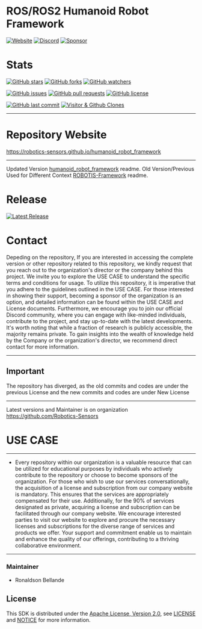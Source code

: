# ROS/ROS2 Humanoid Robot Framework

[![Website](https://img.shields.io/badge/Visit%20our-Website-0099cc?style=for-the-badge)](https://robotics-sensors.github.io)
[![Discord](https://img.shields.io/badge/Join%20our-Discord-7289DA?logo=discord&style=for-the-badge)](https://discord.gg/Yc72nd4w)
[![Sponsor](https://img.shields.io/badge/Sponsor-Robotics%20Sensors%20Research-red?style=for-the-badge&logo=github)](https://github.com/sponsors/Robotics-Sensors)

# Stats
[![GitHub stars](https://img.shields.io/github/stars/Robotics-Sensors/humanoid_robot_framework.svg?style=social)](https://github.com/Robotics-Sensors/humanoid_robot_framework/stargazers)
[![GitHub forks](https://img.shields.io/github/forks/Robotics-Sensors/humanoid_robot_framework.svg?style=social)](https://github.com/Robotics-Sensors/humanoid_robot_framework/network)
[![GitHub watchers](https://img.shields.io/github/watchers/Robotics-Sensors/humanoid_robot_framework.svg?style=social)](https://github.com/Robotics-Sensors/humanoid_robot_framework/watchers)

[![GitHub issues](https://img.shields.io/github/issues/Robotics-Sensors/humanoid_robot_framework.svg)](https://github.com/Robotics-Sensors/humanoid_robot_framework/issues)
[![GitHub pull requests](https://img.shields.io/github/issues-pr/Robotics-Sensors/humanoid_robot_framework.svg)](https://github.com/Robotics-Sensors/humanoid_robot_framework/pulls)
[![GitHub license](https://img.shields.io/github/license/Robotics-Sensors/humanoid_robot_framework.svg)](https://github.com/Robotics-Sensors/humanoid_robot_framework/blob/main/LICENSE)

[![GitHub last commit](https://img.shields.io/github/last-commit/Robotics-Sensors/humanoid_robot_framework.svg)](https://github.com/Robotics-Sensors/humanoid_robot_framework/commits)
[![Visitor & Github Clones](https://img.shields.io/badge/dynamic/json?color=2e8b57&label=Visitor%20%26%20GitHub%20Clones&query=$.count&url=https://api.github.com/repos/Robotics-Sensors/humanoid_robot_framework/traffic)](https://github.com/Robotics-Sensors/humanoid_robot_framework)

--------------------------------------------------------------------------------------------------------
# Repository Website
https://robotics-sensors.github.io/humanoid_robot_framework

--------------------------------------------------------------------------------------------------------
Updated Version [humanoid_robot_framework](https://github.com/Robotics-Sensors/humanoid_robot_framework) readme.
Old Version/Previous Used for Different Context [ROBOTIS-Framework](https://github.com/ROBOTIS-GIT/ROBOTIS-Framework) readme.

# Release
[![Latest Release](https://img.shields.io/github/v/release/Robotics-Sensors/humanoid_robot_tools?style=for-the-badge&color=yellow)](https://github.com/Robotics-Sensors/humanoid_robot_framework/releases/)

# Contact
Depeding on the repository, If you are interested in accessing the complete version or other repository related to this repository, we kindly request that you reach out to the organization's director or the company behind this project. We invite you to explore the USE CASE to understand the specific terms and conditions for usage. To utilize this repository, it is imperative that you adhere to the guidelines outlined in the USE CASE. For those interested in showing their support, becoming a sponsor of the organization is an option, and detailed information can be found within the USE CASE and License documents. Furthermore, we encourage you to join our official Discord community, where you can engage with like-minded individuals, contribute to the project, and stay up-to-date with the latest developments. It's worth noting that while a fraction of research is publicly accessible, the majority remains private. To gain insights into the wealth of knowledge held by the Company or the organization's director, we recommend direct contact for more information.

--------------------------------------------------------------------------------------------------------
## Important
The repository has diverged, as the old commits and codes are under the previous License and
the new commits and codes are under New License

--------------------------------------------------------------------------------------------------------
Latest versions and Maintainer is on organization https://github.com/Robotics-Sensors


# USE CASE
--------------------------------------------------------------------------------------------------------
* Every repository within our organization is a valuable resource that can be utilized for educational purposes by individuals who actively contribute to the repository or choose to become sponsors of the organization. For those who wish to use our services conversationally, the acquisition of a license and subscription from our company website is mandatory. This ensures that the services are appropriately compensated for their use. Additionally, for the 90% of services designated as private, acquiring a license and subscription can be facilitated through our company website. We encourage interested parties to visit our website to explore and procure the necessary licenses and subscriptions for the diverse range of services and products we offer. Your support and commitment enable us to maintain and enhance the quality of our offerings, contributing to a thriving collaborative environment.
--------------------------------------------------------------------------------------------------------

### Maintainer
* Ronaldson Bellande

## License
This SDK is distributed under the [Apache License, Version 2.0](https://www.apache.org/licenses/LICENSE-2.0), see [LICENSE](https://github.com/Robotics-Sensors/humanoid_robot_framework/blob/main/LICENSE) and [NOTICE](https://github.com/Robotics-Sensors/humanoid_robot_framework/blob/main/LICENSE) for more information.
